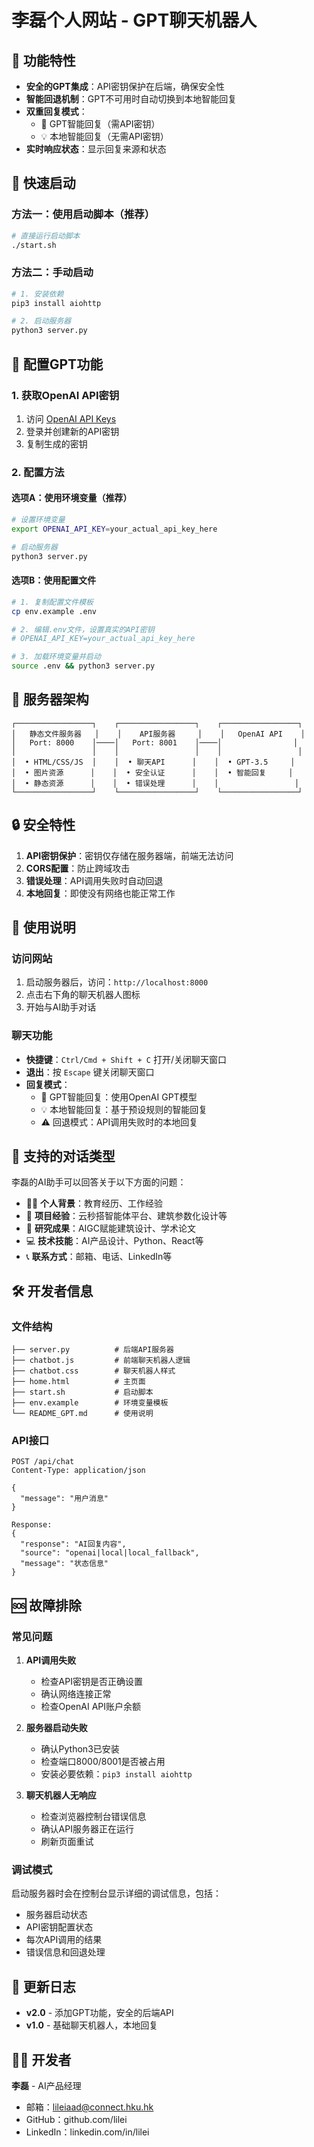 # 李磊个人网站 - GPT聊天机器人

## 🤖 功能特性

- **安全的GPT集成**：API密钥保护在后端，确保安全性
- **智能回退机制**：GPT不可用时自动切换到本地智能回复
- **双重回复模式**：
  - 🤖 GPT智能回复（需API密钥）
  - 💡 本地智能回复（无需API密钥）
- **实时响应状态**：显示回复来源和状态

## 🚀 快速启动

### 方法一：使用启动脚本（推荐）

```bash
# 直接运行启动脚本
./start.sh
```

### 方法二：手动启动

```bash
# 1. 安装依赖
pip3 install aiohttp

# 2. 启动服务器
python3 server.py
```

## 🔧 配置GPT功能

### 1. 获取OpenAI API密钥

1. 访问 [OpenAI API Keys](https://platform.openai.com/api-keys)
2. 登录并创建新的API密钥
3. 复制生成的密钥

### 2. 配置方法

#### 选项A：使用环境变量（推荐）

```bash
# 设置环境变量
export OPENAI_API_KEY=your_actual_api_key_here

# 启动服务器
python3 server.py
```

#### 选项B：使用配置文件

```bash
# 1. 复制配置文件模板
cp env.example .env

# 2. 编辑.env文件，设置真实的API密钥
# OPENAI_API_KEY=your_actual_api_key_here

# 3. 加载环境变量并启动
source .env && python3 server.py
```

## 📡 服务器架构

```
┌─────────────────┐    ┌─────────────────┐    ┌─────────────────┐
│   静态文件服务器   │    │    API服务器     │    │   OpenAI API    │
│   Port: 8000    │────│   Port: 8001    │────│                │
│                 │    │                 │    │                 │
│  • HTML/CSS/JS  │    │  • 聊天API      │    │  • GPT-3.5     │
│  • 图片资源      │    │  • 安全认证      │    │  • 智能回复     │
│  • 静态资源      │    │  • 错误处理      │    │                 │
└─────────────────┘    └─────────────────┘    └─────────────────┘
```

## 🔒 安全特性

1. **API密钥保护**：密钥仅存储在服务器端，前端无法访问
2. **CORS配置**：防止跨域攻击
3. **错误处理**：API调用失败时自动回退
4. **本地回复**：即使没有网络也能正常工作

## 📱 使用说明

### 访问网站

1. 启动服务器后，访问：`http://localhost:8000`
2. 点击右下角的聊天机器人图标
3. 开始与AI助手对话

### 聊天功能

- **快捷键**：`Ctrl/Cmd + Shift + C` 打开/关闭聊天窗口
- **退出**：按 `Escape` 键关闭聊天窗口
- **回复模式**：
  - 🤖 GPT智能回复：使用OpenAI GPT模型
  - 💡 本地智能回复：基于预设规则的智能回复
  - ⚠️ 回退模式：API调用失败时的本地回复

## 🎯 支持的对话类型

李磊的AI助手可以回答关于以下方面的问题：

- 👨‍💼 **个人背景**：教育经历、工作经验
- 🚀 **项目经验**：云秒搭智能体平台、建筑参数化设计等
- 🔬 **研究成果**：AIGC赋能建筑设计、学术论文
- 💻 **技术技能**：AI产品设计、Python、React等
- 📞 **联系方式**：邮箱、电话、LinkedIn等

## 🛠️ 开发者信息

### 文件结构

```
├── server.py          # 后端API服务器
├── chatbot.js         # 前端聊天机器人逻辑
├── chatbot.css        # 聊天机器人样式
├── home.html          # 主页面
├── start.sh           # 启动脚本
├── env.example        # 环境变量模板
└── README_GPT.md      # 使用说明
```

### API接口

```
POST /api/chat
Content-Type: application/json

{
  "message": "用户消息"
}

Response:
{
  "response": "AI回复内容",
  "source": "openai|local|local_fallback",
  "message": "状态信息"
}
```

## 🆘 故障排除

### 常见问题

1. **API调用失败**
   - 检查API密钥是否正确设置
   - 确认网络连接正常
   - 检查OpenAI API账户余额

2. **服务器启动失败**
   - 确认Python3已安装
   - 检查端口8000/8001是否被占用
   - 安装必要依赖：`pip3 install aiohttp`

3. **聊天机器人无响应**
   - 检查浏览器控制台错误信息
   - 确认API服务器正在运行
   - 刷新页面重试

### 调试模式

启动服务器时会在控制台显示详细的调试信息，包括：
- 服务器启动状态
- API密钥配置状态
- 每次API调用的结果
- 错误信息和回退处理

## 📝 更新日志

- **v2.0** - 添加GPT功能，安全的后端API
- **v1.0** - 基础聊天机器人，本地回复

## 👨‍💻 开发者

**李磊** - AI产品经理
- 邮箱：lileiaad@connect.hku.hk
- GitHub：github.com/lilei
- LinkedIn：linkedin.com/in/lilei

